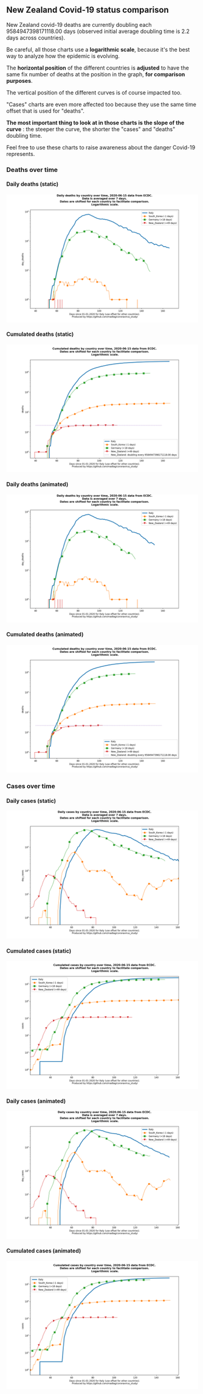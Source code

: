 ## New Zealand Covid-19 status comparison 

New Zealand covid-19 deaths are currently doubling each 9584947398171118.00 days (observed initial average doubling time is 2.2 days across countries).



Be careful, all those charts use a **logarithmic scale**, because it's the best way to analyze how the epidemic is evolving.
 
The **horizontal position** of the different countries is **adjusted** to have the same fix number of deaths at the position in the graph, **for comparison purposes**.

The vertical position of the different curves is of course impacted too.

"Cases" charts are even more affected too because they use the same time offset that is used for "deaths".

**The most important thing to look at in those charts is the slope of the curve** : the steeper the curve, the shorter the "cases" and "deaths" doubling time.

Feel free to use these charts to raise awareness about the danger Covid-19 represents. 


 
### Deaths over time
 
#### Daily deaths (static)
![New Zealand covid-19 daily deaths static chart](https://raw.githubusercontent.com/madlag/coronavirus_study/master/notebooks/graphs/2020-06-15/countries/New_Zealand/2020-06-15_New_Zealand_day_deaths.png "New Zealand covid-19 day_deaths static chart")   
 
#### Cumulated deaths (static)
![New Zealand covid-19 cumulated deaths static chart](https://raw.githubusercontent.com/madlag/coronavirus_study/master/notebooks/graphs/2020-06-15/countries/New_Zealand/2020-06-15_New_Zealand_deaths.png "New Zealand covid-19 deaths static chart")   
 
#### Daily deaths (animated)
![New Zealand covid-19 daily deaths animated chart](https://raw.githubusercontent.com/madlag/coronavirus_study/master/notebooks/graphs/2020-06-15/countries/New_Zealand/2020-06-15_New_Zealand_day_deaths.gif "New Zealand covid-19 day_deaths animated chart")   
 
#### Cumulated deaths (animated)
![New Zealand covid-19 cumulated deaths animated chart](https://raw.githubusercontent.com/madlag/coronavirus_study/master/notebooks/graphs/2020-06-15/countries/New_Zealand/2020-06-15_New_Zealand_deaths.gif "New Zealand covid-19 deaths animated chart")   

 
### Cases over time
 
#### Daily cases (static)
![New Zealand covid-19 daily cases static chart](https://raw.githubusercontent.com/madlag/coronavirus_study/master/notebooks/graphs/2020-06-15/countries/New_Zealand/2020-06-15_New_Zealand_day_cases.png "New Zealand covid-19 day_cases static chart")   
 
#### Cumulated cases (static)
![New Zealand covid-19 cumulated cases static chart](https://raw.githubusercontent.com/madlag/coronavirus_study/master/notebooks/graphs/2020-06-15/countries/New_Zealand/2020-06-15_New_Zealand_cases.png "New Zealand covid-19 cases static chart")   
 
#### Daily cases (animated)
![New Zealand covid-19 daily cases animated chart](https://raw.githubusercontent.com/madlag/coronavirus_study/master/notebooks/graphs/2020-06-15/countries/New_Zealand/2020-06-15_New_Zealand_day_cases.gif "New Zealand covid-19 day_cases animated chart")   
 
#### Cumulated cases (animated)
![New Zealand covid-19 cumulated cases animated chart](https://raw.githubusercontent.com/madlag/coronavirus_study/master/notebooks/graphs/2020-06-15/countries/New_Zealand/2020-06-15_New_Zealand_cases.gif "New Zealand covid-19 cases animated chart")   

